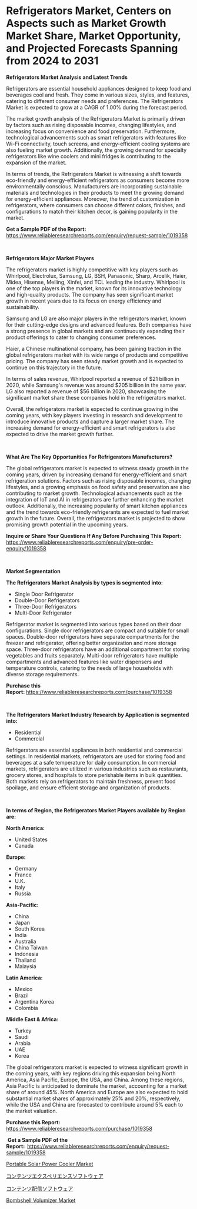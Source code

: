 <p><h1>Refrigerators Market, Centers on Aspects such as Market Growth Market Share, Market Opportunity, and Projected Forecasts Spanning from 2024 to 2031</h1></p><p><strong>Refrigerators Market Analysis and Latest Trends</strong></p>
<p><p>Refrigerators are essential household appliances designed to keep food and beverages cool and fresh. They come in various sizes, styles, and features, catering to different consumer needs and preferences. The Refrigerators Market is expected to grow at a CAGR of 1.00% during the forecast period.</p><p>The market growth analysis of the Refrigerators Market is primarily driven by factors such as rising disposable incomes, changing lifestyles, and increasing focus on convenience and food preservation. Furthermore, technological advancements such as smart refrigerators with features like Wi-Fi connectivity, touch screens, and energy-efficient cooling systems are also fueling market growth. Additionally, the growing demand for specialty refrigerators like wine coolers and mini fridges is contributing to the expansion of the market.</p><p>In terms of trends, the Refrigerators Market is witnessing a shift towards eco-friendly and energy-efficient refrigerators as consumers become more environmentally conscious. Manufacturers are incorporating sustainable materials and technologies in their products to meet the growing demand for energy-efficient appliances. Moreover, the trend of customization in refrigerators, where consumers can choose different colors, finishes, and configurations to match their kitchen decor, is gaining popularity in the market.</p></p>
<p><strong>Get a Sample PDF of the Report:&nbsp;</strong> <a href="https://www.reliableresearchreports.com/enquiry/request-sample/1019358">https://www.reliableresearchreports.com/enquiry/request-sample/1019358</a></p>
<p>&nbsp;</p>
<p><strong>Refrigerators Major Market Players</strong></p>
<p><p>The refrigerators market is highly competitive with key players such as Whirlpool, Electrolux, Samsung, LG, BSH, Panasonic, Sharp, Arcelik, Haier, Midea, Hisense, Meiling, Xinfei, and TCL leading the industry. Whirlpool is one of the top players in the market, known for its innovative technology and high-quality products. The company has seen significant market growth in recent years due to its focus on energy efficiency and sustainability. </p><p>Samsung and LG are also major players in the refrigerators market, known for their cutting-edge designs and advanced features. Both companies have a strong presence in global markets and are continuously expanding their product offerings to cater to changing consumer preferences.</p><p>Haier, a Chinese multinational company, has been gaining traction in the global refrigerators market with its wide range of products and competitive pricing. The company has seen steady market growth and is expected to continue on this trajectory in the future.</p><p>In terms of sales revenue, Whirlpool reported a revenue of $21 billion in 2020, while Samsung's revenue was around $205 billion in the same year. LG also reported a revenue of $56 billion in 2020, showcasing the significant market share these companies hold in the refrigerators market.</p><p>Overall, the refrigerators market is expected to continue growing in the coming years, with key players investing in research and development to introduce innovative products and capture a larger market share. The increasing demand for energy-efficient and smart refrigerators is also expected to drive the market growth further.</p></p>
<p>&nbsp;</p>
<p><strong>What Are The Key Opportunities For Refrigerators Manufacturers?</strong></p>
<p><p>The global refrigerators market is expected to witness steady growth in the coming years, driven by increasing demand for energy-efficient and smart refrigeration solutions. Factors such as rising disposable incomes, changing lifestyles, and a growing emphasis on food safety and preservation are also contributing to market growth. Technological advancements such as the integration of IoT and AI in refrigerators are further enhancing the market outlook. Additionally, the increasing popularity of smart kitchen appliances and the trend towards eco-friendly refrigerants are expected to fuel market growth in the future. Overall, the refrigerators market is projected to show promising growth potential in the upcoming years.</p></p>
<p><strong>Inquire or Share Your Questions If Any Before Purchasing This Report:</strong> <a href="https://www.reliableresearchreports.com/enquiry/pre-order-enquiry/1019358">https://www.reliableresearchreports.com/enquiry/pre-order-enquiry/1019358</a></p>
<p>&nbsp;</p>
<p><strong>Market Segmentation</strong></p>
<p><strong>The Refrigerators Market Analysis by types is segmented into:</strong></p>
<p><ul><li>Single Door Refrigerator</li><li>Double-Door Refrigerators</li><li>Three-Door Refrigerators</li><li>Multi-Door Refrigerator</li></ul></p>
<p><p>Refrigerator market is segmented into various types based on their door configurations. Single door refrigerators are compact and suitable for small spaces. Double-door refrigerators have separate compartments for the freezer and refrigerator, offering better organization and more storage space. Three-door refrigerators have an additional compartment for storing vegetables and fruits separately. Multi-door refrigerators have multiple compartments and advanced features like water dispensers and temperature controls, catering to the needs of large households with diverse storage requirements.</p></p>
<p><strong>Purchase this Report:&nbsp;</strong><a href="https://www.reliableresearchreports.com/purchase/1019358">https://www.reliableresearchreports.com/purchase/1019358</a></p>
<p>&nbsp;</p>
<p><strong>The Refrigerators Market Industry Research by Application is segmented into:</strong></p>
<p><ul><li>Residential</li><li>Commercial</li></ul></p>
<p><p>Refrigerators are essential appliances in both residential and commercial settings. In residential markets, refrigerators are used for storing food and beverages at a safe temperature for daily consumption. In commercial markets, refrigerators are utilized in various industries such as restaurants, grocery stores, and hospitals to store perishable items in bulk quantities. Both markets rely on refrigerators to maintain freshness, prevent food spoilage, and ensure efficient storage and organization of products.</p></p>
<p>&nbsp;</p>
<p><strong>In terms of Region, the Refrigerators Market Players available by Region are:</strong></p>
<p>
    <p> <strong> North America: </strong>
        <ul>
            <li>United States</li>
            <li>Canada</li>
        </ul>
        </p> 
    <p> <strong> Europe: </strong>
        <ul>
            <li>Germany</li>
            <li>France</li>
            <li>U.K.</li>
            <li>Italy</li>
            <li>Russia</li>
        </ul>
        </p> 
    <p> <strong> Asia-Pacific: </strong>
        <ul>
            <li>China</li>
            <li>Japan</li>
            <li>South Korea</li>
            <li>India</li>
            <li>Australia</li>
            <li>China Taiwan</li>
            <li>Indonesia</li>
            <li>Thailand</li>
            <li>Malaysia</li>
        </ul>
        </p> 
    <p> <strong> Latin America: </strong>
        <ul>
            <li>Mexico</li>
            <li>Brazil</li>
            <li>Argentina Korea</li>
            <li>Colombia</li>
        </ul>
        </p> 
    <p> <strong> Middle East & Africa: </strong>
        <ul>
            <li>Turkey</li>
            <li>Saudi</li>
            <li>Arabia</li>
            <li>UAE</li>
            <li>Korea</li>
        </ul>
    </p>
    </p>
<p><p>The global refrigerators market is expected to witness significant growth in the coming years, with key regions driving this expansion being North America, Asia Pacific, Europe, the USA, and China. Among these regions, Asia Pacific is anticipated to dominate the market, accounting for a market share of around 45%. North America and Europe are also expected to hold substantial market shares of approximately 25% and 20%, respectively, while the USA and China are forecasted to contribute around 5% each to the market valuation.</p></p>
<p><strong>Purchase this Report: </strong><a href="https://www.reliableresearchreports.com/purchase/1019358">https://www.reliableresearchreports.com/purchase/1019358</a></p>
<p>&nbsp;<strong>Get a Sample PDF of the Report:&nbsp;&nbsp;</strong><a href="https://www.reliableresearchreports.com/enquiry/request-sample/1019358">https://www.reliableresearchreports.com/enquiry/request-sample/1019358</a></p>
<p><strong></strong></p>
<p><p><a href="https://github.com/AKSHATREPORTPRIME/Market-Research-Report-List-3/blob/main/portable-solar-power-cooler-market.md">Portable Solar Power Cooler Market</a></p><p><a href="https://github.com/laurenreichert/Market-Research-Report-List-1/blob/main/19214938148.md">コンテンツエクスペリエンスソフトウェア</a></p><p><a href="https://github.com/vtbvgl20191192/Market-Research-Report-List-1/blob/main/54461998147.md">コンテンツ配信ソフトウェア</a></p><p><a href="https://github.com/mancsybtousav/Market-Research-Report-List-1/blob/main/bombshell-volumizer-market.md">Bombshell Volumizer Market</a></p></p>